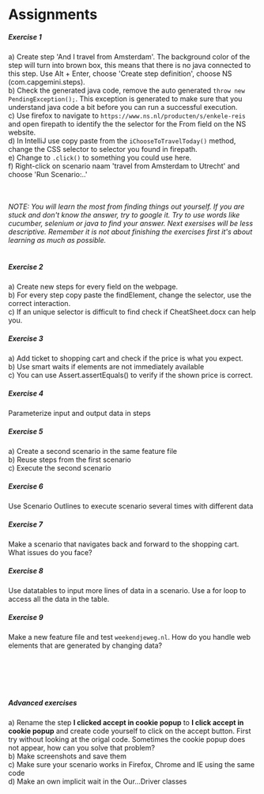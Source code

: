 Assignments
==================

##### Exercise 1
a) Create step 'And I travel from Amsterdam'. The background color of
the step will turn into brown box, this means that there is no java
connected to this step. Use Alt + Enter, choose 'Create step definition',
choose NS (com.capgemini.steps).<br/>
b) Check the generated java code, remove the auto generated `throw new PendingException();`.
This exception is generated to make sure that you understand java  code a bit
before you can run a successful execution.<br/>
c) Use firefox to navigate to `https://www.ns.nl/producten/s/enkele-reis`
and open firepath to identify the the selector for the From field on the NS website.<br/>
d) In IntelliJ use copy paste from the `iChooseToTravelToday()` method, change
the CSS selector to selector you found in firepath.<br/>
e) Change to `.click()` to something you could use here.<br/>
f) Right-click on scenario naam 'travel from Amsterdam to Utrecht' and choose 'Run Scenario:..'


<br/><br/>
*NOTE: You will learn the most from finding things out yourself. If you
are stuck and don't know the answer, try to google it. Try to use words
like cucumber, selenium or java to find your answer. Next exersises will be
less descriptive. Remember it is not about finishing the exercises first
it's about learning as much as possible.*<br/><br/>

##### Exercise 2
a) Create new steps for every field on the webpage. <br/>
b) For every step copy paste the findElement, change the selector, use
 the correct interaction. <br/>
c) If an unique selector is difficult to find check if CheatSheet.docx can help you.


##### Exercise 3
a) Add ticket to shopping cart and check if the price is what you expect.<br/>
b) Use smart waits if elements are not immediately available<br/>
c) You can use Assert.assertEquals() to verify if the shown price is correct.

##### Exercise 4
Parameterize input and output data in steps

##### Exercise 5
a) Create a second scenario in the same feature file<br/>
b) Reuse steps from the first scenario<br/>
c) Execute the second scenario

##### Exercise 6
Use Scenario Outlines to execute scenario several times with different data

##### Exercise 7
Make a scenario that navigates back and forward to the shopping cart.
What issues do you face?

##### Exercise 8
Use datatables to input more lines of data in a scenario. Use a for loop
to access all the data in the table.

##### Exercise 9
Make a new feature file and test `weekendjeweg.nl`. How do you handle web
elements that are generated by changing data?

<br/><br/>
------------
##### Advanced exercises
a) Rename the step **I clicked accept in cookie popup** to **I click accept
 in cookie popup** and create code yourself to click on the accept button.
  First try without looking at the origal code. Sometimes the cookie popup
   does not appear, how can you solve that problem?<br/>
b) Make screenshots and save them<br/>
c) Make sure your scenario works in Firefox, Chrome and IE using the same code<br/>
d) Make an own implicit wait in the Our...Driver classes<br/>









